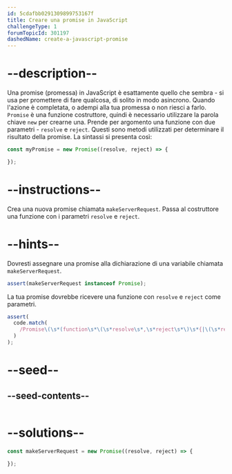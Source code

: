 ```yaml
---
id: 5cdafbb0291309899753167f
title: Creare una promise in JavaScript
challengeType: 1
forumTopicId: 301197
dashedName: create-a-javascript-promise
---
```


# --description--

Una promise (promessa) in JavaScript è esattamente quello che sembra - si usa per promettere di fare qualcosa, di solito in modo asincrono. Quando l'azione è completata, o adempi alla tua promessa o non riesci a farlo. `Promise` è una funzione costruttore, quindi è necessario utilizzare la parola chiave `new` per crearne una. Prende per argomento una funzione con due parametri - `resolve` e `reject`. Questi sono metodi utilizzati per determinare il risultato della promise. La sintassi si presenta così:

```js
const myPromise = new Promise((resolve, reject) => {

});
```

# --instructions--

Crea una nuova promise chiamata `makeServerRequest`. Passa al costruttore una funzione con i parametri `resolve` e `reject`.

# --hints--

Dovresti assegnare una promise alla dichiarazione di una variabile chiamata `makeServerRequest`.

```js
assert(makeServerRequest instanceof Promise);
```

La tua promise dovrebbe ricevere una funzione con `resolve` e `reject` come parametri.

```js
assert(
  code.match(
    /Promise\(\s*(function\s*\(\s*resolve\s*,\s*reject\s*\)\s*{|\(\s*resolve\s*,\s*reject\s*\)\s*=>\s*{)[^}]*}/g
  )
);
```

# --seed--

## --seed-contents--

```js

```

# --solutions--

```js
const makeServerRequest = new Promise((resolve, reject) => {

});
```
